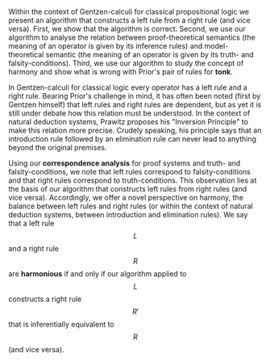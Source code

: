 





Within the context of Gentzen-calculi for classical propositional logic we present an algorithm that constructs a left rule from a right rule (and vice versa). First, we show that the algorithm is correct. Second, we use our algorithm to analyse the relation between proof-theoretical semantics (the meaning of an operator is given by its inference rules) and model-theoretical semantic (the meaning of an operator is given by its truth- and falsity-conditions). Third, we use our algorithm to study the concept of harmony and show what is wrong with Prior's pair of rules for **tonk**.

In Gentzen-calculi for classical logic every operator has a left rule and a right rule. Bearing Prior's challenge in mind, it has often been noted (first by Gentzen himself) that left rules and right rules are dependent, but as yet it is still under debate how this relation must be understood. In the context of natural deduction systems, Prawitz proposes his "Inversion Principle" to make this relation more precise. Crudely speaking, his principle says that an introduction rule followed by an elimination rule can never lead to anything beyond the original premises.

Using our **correspondence analysis** for proof systems and truth- and falsity-conditions, we note that left rules correspond to falsity-conditions and that right rules correspond to truth-conditions. This observation lies at the basis of our algorithm that constructs left rules from right rules (and vice versa). Accordingly, we offer a novel perspective on harmony, the balance between left rules and right rules (or within the context of natural deduction systems, between introduction and elimination rules). We say that a left rule $$L$$ and a right rule $$R$$ are **harmonious** if and only if our algorithm applied to $$L$$ constructs a right rule $$R'$$ that is inferentially equivalent to $$R$$ (and vice versa).



